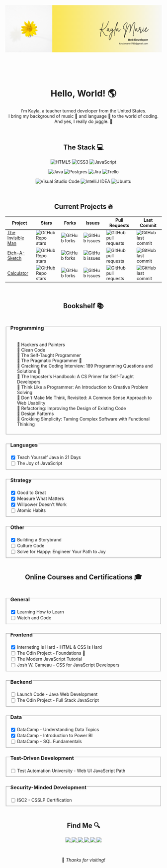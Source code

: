 <link rel="stylesheet" type="text/css" href="https://unpkg.com/checkboxes@1.3.3/dist/css/checkboxes.min.css">

<header>
    <img src="banner.png" align="center">
</header>

<br>

<h1 align="center">Hello, World! 🌎</h1>
    <p align="center">
        I'm Kayla, a teacher turned developer from the United States.<br>
        I bring my background of music 🎹 and language 💬 to the world of coding.<br>
        And yes, I really do juggle. 🤹
    </p>

<br>

<h2 align="center">The Stack 💻</h2>

<div align="center">

![HTML5](https://img.shields.io/badge/html5-%23E34F26.svg?style=for-the-badge&logo=html5&logoColor=white) ![CSS3](https://img.shields.io/badge/css3-%231572B6.svg?style=for-the-badge&logo=css3&logoColor=white) ![JavaScript](https://img.shields.io/badge/javascript-%23323330.svg?style=for-the-badge&logo=javascript&logoColor=%23F7DF1E)

![Java](https://img.shields.io/badge/java-%23ED8B00.svg?style=for-the-badge&logo=openjdk&logoColor=white) ![Postgres](https://img.shields.io/badge/postgres-%23316192.svg?style=for-the-badge&logo=postgresql&logoColor=white) ![Jira](https://img.shields.io/badge/jira-%230A0FFF.svg?style=for-the-badge&logo=jira&logoColor=white) 	![Trello](https://img.shields.io/badge/Trello-%23026AA7.svg?style=for-the-badge&logo=Trello&logoColor=white)

![Visual Studio Code](https://img.shields.io/badge/Visual%20Studio%20Code-0078d7.svg?style=for-the-badge&logo=visual-studio-code&logoColor=white) ![IntelliJ IDEA](https://img.shields.io/badge/IntelliJIDEA-000000.svg?style=for-the-badge&logo=intellij-idea&logoColor=white) ![Ubuntu](https://img.shields.io/badge/Ubuntu-E95420?style=for-the-badge&logo=ubuntu&logoColor=white)
</div>

<br>

<h2 align="center"> Current Projects 🔥</h2>
<div align="center">
    <table align="center">
        <thead>
            <tr>
                <th>Project</th>
                <th>Stars</th>
                <th>Forks</th>
                <th>Issues</th>
                <th>Pull Requests</th>
                <th>Last Commit</th>
            </tr>
        </thead>
        <tbody>
            <tr>
                <td>
                    <a href="https://github.com/Open-SGF/invisiblemanleadership.org">The Invisible Man</a>
                </td>
                <td>
                    <img alt="GitHub Repo stars" src="https://img.shields.io/github/stars/Open-SGF/invisiblemanleadership.org?style=flat-square">
                </td>
                <td>
                    <img alt="GitHub forks" src="https://img.shields.io/github/forks/Open-SGF/invisiblemanleadership.org?style=flat-square">
                </td>
                <td>
                    <img alt="GitHub issues" src="https://img.shields.io/github/issues/Open-SGF/invisiblemanleadership.org?style=flat-square">
                </td>
                <td>
                    <img alt="GitHub pull requests" src="https://img.shields.io/github/issues-pr/Open-SGF/invisiblemanleadership.org?style=flat-square">
                </td>
                <td>
                    <img alt="GitHub last commit" src="https://img.shields.io/github/last-commit/Open-SGF/invisiblemanleadership.org?style=flat-square">
                </td>
            </tr>
            <tr>
                <td>
                    <a href="https://github.com/jugglingdev/etch-a-sketch">Etch-A-Sketch</a>
                </td>
                <td>
                    <img alt="GitHub Repo stars" src="https://img.shields.io/github/stars/jugglingdev/etch-a-sketch?style=flat-square">
                </td>
                <td>
                    <img alt="GitHub forks" src="https://img.shields.io/github/forks/jugglingdev/etch-a-sketch?style=flat-square">
                </td>
                <td>
                    <img alt="GitHub issues" src="https://img.shields.io/github/issues/jugglingdev/etch-a-sketch?style=flat-square">
                </td>
                <td>
                    <img alt="GitHub pull requests" src="https://img.shields.io/github/issues-pr/jugglingdev/etch-a-sketch?style=flat-square">
                </td>
                <td>
                    <img alt="GitHub last commit" src="https://img.shields.io/github/last-commit/jugglingdev/etch-a-sketch?style=flat-square">
                </td>
            </tr>
            <tr>
                <td>
                    <a href="https://github.com/jugglingdev/calculator">Calculator</a>
                </td>
                <td>
                    <img alt="GitHub Repo stars" src="https://img.shields.io/github/stars/jugglingdev/calculator?style=flat-square">
                </td>
                <td>
                    <img alt="GitHub forks" src="https://img.shields.io/github/forks/jugglingdev/calculator?style=flat-square">
                </td>
                <td>
                    <img alt="GitHub issues" src="https://img.shields.io/github/issues/jugglingdev/calculator?style=flat-square">
                </td>
                <td>
                    <img alt="GitHub pull requests" src="https://img.shields.io/github/issues-pr/jugglingdev/calculator?style=flat-square">
                </td>
                <td>
                    <img alt="GitHub last commit" src="https://img.shields.io/github/last-commit/jugglingdev/calculator?style=flat-square">
                </td>
            </tr>
        </tbody>
    </table>
</div>

<br>

<h2 align="center"> Bookshelf 📚</h2>

<fieldset>
    <legend><h3>Programming</h3></legend>
    <ul style="list-style-type: none;">
        <li>🌼 Hackers and Painters</li>
        <li>🌼 Clean Code</li>
        <li>🌼 The Self-Taught Programmer</li>
        <li>🔸 The Pragmatic Programmer 📖</li>
        <li>🔸 Cracking the Coding Interview: 189 Programming Questions and Solutions 📖</li>
        <li>🔸 The Imposter's Handbook: A CS Primer for Self-Taught Developers</li>
        <li>🔸 Think Like a Programmer: An Introduction to Creative Problem Solving</li>
        <li>🔸 Don't Make Me Think, Revisited: A Common Sense Approach to Web Usability</li>
        <li>🔸 Refactoring: Improving the Design of Existing Code</li>
        <li>🔸 Design Patterns</li>
        <li>🔸 Grokking Simplicity: Taming Complex Software with Functional Thinking</li>
    </ul>
</fieldset>

<fieldset>
    <legend><h3>Languages</h3></legend>
    <div>
        <input type="checkbox" class="checkbox" name="teach-yourself-java-in-21-days" id="teach-yourself-java-in-21-days" checked
        style="--size: 16px; --radius: 6px; --bg: #ECEFF2; --color: #FDCD00; --time: 0.4s; display: inline-block;vertical-align: top;">
        <label for="teach-yourself-java-in-21-days" style="display: inline">Teach Yourself Java in 21 Days</label>
    </div>
    <div>
        <input type="checkbox" class="checkbox" name="joy-of-javascript" id="joy-of-javascript"
        style="--size: 16px; --radius: 6px; --bg: #CFD5E5; --color: #FDCD00; --time: 0.4s; display: inline-block;vertical-align: top;">
        <label for="joy-of-javascript">The Joy of JavaScript</label>
    </div>
</fieldset>

<fieldset>
    <legend><h3>Strategy</h3></legend>
    <div>
        <input type="checkbox" class="checkbox" name="good-to-great" id="good-to-great" checked
        style="--size: 16px; --radius: 6px; --bg: #ECEFF2; --color: #FDCD00; --time: 0.4s; display: inline-block;vertical-align: top;">
        <label for="good-to-great" style="display: inline">Good to Great</label>
    </div>
    <div>
        <input type="checkbox" class="checkbox" name="measure-what-matters" id="measure-what-matters" checked
        style="--size: 16px; --radius: 6px; --bg: #ECEFF2; --color: #FDCD00; --time: 0.4s; display: inline-block;vertical-align: top;">
        <label for="measure-what-matters" style="display: inline">Measure What Matters</label>
    </div>
        <div>
        <input type="checkbox" class="checkbox" name="willpower-doesnt-work" id="willpower-doesnt-work" checked
        style="--size: 16px; --radius: 6px; --bg: #ECEFF2; --color: #FDCD00; --time: 0.4s; display: inline-block;vertical-align: top;">
        <label for="willpower-doesnt-work" style="display: inline">Willpower Doesn't Work</label>
    </div>
    <div>
        <input type="checkbox" class="checkbox" name="atomic-habits" id="atomic-habits"
        style="--size: 16px; --radius: 6px; --bg: #CFD5E5; --color: #FDCD00; --time: 0.4s; display: inline-block;vertical-align: top;">
        <label for="atomic-habits">Atomic Habits</label>
    </div>
</fieldset>

<fieldset>
    <legend><h3>Other</h3></legend>
    <div>
        <input type="checkbox" class="checkbox" name="building-a-storybrand" id="building-a-storybrand" checked
        style="--size: 16px; --radius: 6px; --bg: #ECEFF2; --color: #FDCD00; --time: 0.4s; display: inline-block;vertical-align: top;">
        <label for="building-a-storybrand" style="display: inline">Building a Storybrand</label>
    </div>
    <div>
        <input type="checkbox" class="checkbox" name="culture-code" id="culture-code"
        style="--size: 16px; --radius: 6px; --bg: #CFD5E5; --color: #FDCD00; --time: 0.4s; display: inline-block;vertical-align: top;">
        <label for="culture-code">Culture Code</label>
    </div>
    <div>
        <input type="checkbox" class="checkbox" name="solve-for-happy" id="solve-for-happy"
        style="--size: 16px; --radius: 6px; --bg: #CFD5E5; --color: #FDCD00; --time: 0.4s; display: inline-block;vertical-align: top;">
        <label for="solve-for-happy">Solve for Happy: Engineer Your Path to Joy</label>
    </div>
</fieldset>

<br>

<h2 align="center">Online Courses and Certifications 🎓</h2>

<fieldset>
    <legend><h3>General</h3></legend>
    <div>
        <input type="checkbox" class="checkbox" name="learning-how-to-learn" id="learning-how-to-learn" checked
        style="--size: 16px; --radius: 6px; --bg: #ECEFF2; --color: #FDCD00; --time: 0.4s; display: inline-block;vertical-align: top;">
        <label for="learning-how-to-learn" style="display: inline">Learning How to Learn</label>
    </div>
    <div>
        <input type="checkbox" class="checkbox" name="watch-and-code" id="watch-and-code"
        style="--size: 16px; --radius: 6px; --bg: #CFD5E5; --color: #FDCD00; --time: 0.4s; display: inline-block;vertical-align: top;">
        <label for="watch-and-code">Watch and Code</label>
    </div>
</fieldset>

<fieldset>
    <legend><h3>Frontend</h3></legend>
    <div>
        <input type="checkbox" class="checkbox" name="interneting-is-hard" id="interneting-is-hard" checked
        style="--size: 16px; --radius: 6px; --bg: #ECEFF2; --color: #FDCD00; --time: 0.4s; display: inline-block;vertical-align: top;">
        <label for="interneting-is-hard" style="display: inline">Interneting Is Hard - HTML & CSS Is Hard</label>
    </div>
    <div>
        <input type="checkbox" class="checkbox" name="odin-project-foundations" id="odin-project-foundations"
        style="--size: 16px; --radius: 6px; --bg: #CFD5E5; --color: #FDCD00; --time: 0.4s; display: inline-block;vertical-align: top;">
        <label for="odin-project-foundations">The Odin Project - Foundations 🏫</label>
    </div>
    <div>
        <input type="checkbox" class="checkbox" name="modern-javascript-tutorial" id="modern-javascript-tutorial"
        style="--size: 16px; --radius: 6px; --bg: #CFD5E5; --color: #FDCD00; --time: 0.4s; display: inline-block;vertical-align: top;">
        <label for="modern-javascript-tutorial">The Modern JavaScript Tutorial</label>
    </div>
        <div>
        <input type="checkbox" class="checkbox" name="css-for-javascript-developers" id="css-for-javascript-developers"
        style="--size: 16px; --radius: 6px; --bg: #CFD5E5; --color: #FDCD00; --time: 0.4s; display: inline-block;vertical-align: top;">
        <label for="css-for-javascript-developers">Josh W. Cameau - CSS for JavaScript Developers</label>
    </div>
</fieldset>

<fieldset>
    <legend><h3>Backend</h3></legend>
    <div>
        <input type="checkbox" class="checkbox" name="launch-code" id="launch-code"
        style="--size: 16px; --radius: 6px; --bg: #CFD5E5; --color: #FDCD00; --time: 0.4s; display: inline-block;vertical-align: top;">
        <label for="launch-code">Launch Code - Java Web Development</label>
    </div>
    <div>
        <input type="checkbox" class="checkbox" name="odin-project-full-stack-javascript" id="odin-project-full-stack-javascript"
        style="--size: 16px; --radius: 6px; --bg: #CFD5E5; --color: #FDCD00; --time: 0.4s; display: inline-block;vertical-align: top;">
        <label for="odin-project-full-stack-javascript">The Odin Project - Full Stack JavaScript</label>
    </div>
</fieldset>

<fieldset>
    <legend><h3>Data</h3></legend>
    <div>
        <input type="checkbox" class="checkbox" name="understanding-data-topics" id="understanding-data-topics" checked
        style="--size: 16px; --radius: 6px; --bg: #ECEFF2; --color: #FDCD00; --time: 0.4s; display: inline-block;vertical-align: top;">
        <label for="understanding-data-topics" style="display: inline">DataCamp - Understanding Data Topics</label>
    </div>
        <div>
        <input type="checkbox" class="checkbox" name="introduction-to-power-bi" id="introduction-to-power-bi" checked
        style="--size: 16px; --radius: 6px; --bg: #ECEFF2; --color: #FDCD00; --time: 0.4s; display: inline-block;vertical-align: top;">
        <label for="introduction-to-power-bi" style="display: inline">DataCamp - Introduction to Power BI</label>
    </div>
    <div>
        <input type="checkbox" class="checkbox" name="sql-fundamentals" id="sql-fundamentals"
        style="--size: 16px; --radius: 6px; --bg: #CFD5E5; --color: #FDCD00; --time: 0.4s; display: inline-block;vertical-align: top;">
        <label for="sql-fundamentals">DataCamp - SQL Fundamentals</label>
    </div>
</fieldset>

<fieldset>
    <legend><h3>Test-Driven Development</h3></legend>
    <div>
        <input type="checkbox" class="checkbox" name="web-ui-javascript-path" id="web-ui-javascript-path"
        style="--size: 16px; --radius: 6px; --bg: #CFD5E5; --color: #FDCD00; --time: 0.4s; display: inline-block;vertical-align: top;">
        <label for="web-ui-javascript-path">Test Automation University - Web UI JavaScript Path</label>
    </div>
</fieldset>

<fieldset>
    <legend><h3>Security-Minded Development</h3></legend>
    <div>
        <input type="checkbox" class="checkbox" name="csslp-certification" id="csslp-certification"
        style="--size: 16px; --radius: 6px; --bg: #CFD5E5; --color: #FDCD00; --time: 0.4s; display: inline-block;vertical-align: top;">
        <label for="csslp-certification">ISC2 - CSSLP Certification</label>
    </div>
</fieldset>

<br>

<footer>
    <h2 align="center"> Find Me 🔍</h2>
    <p align="center">
        <a href="https://github.com/jugglingdev" target="_blank">
            <img src="https://img.shields.io/badge/github-%23121011.svg?style=for-the-badge&logo=github&logoColor=white">
        </a>
        <a href="https://www.linkedin.com/in/kayla-marie-paden" target="_blank">
            <img src="https://img.shields.io/badge/linkedin-%230077B5.svg?style=for-the-badge&logo=linkedin&logoColor=white">
        </a>
        <a href="https://www.hackerrank.com/jugglingdev?hr_r=1" target="_blank">
            <img src="https://img.shields.io/badge/-Hackerrank-2EC866?style=for-the-badge&logo=HackerRank&logoColor=white">
        </a>
        <a href="https://www.freecodecamp.org/jugglingdev" target="_blank">
            <img src="https://img.shields.io/badge/Freecodecamp-%23123.svg?&style=for-the-badge&logo=freecodecamp&logoColor=green">
        </a>
        <a href="https://www.frontendmentor.io/profile/jugglingdev" target="_blank">
            <img src="https://img.shields.io/badge/frontend%20mentor-%233F54A3.svg?style=for-the-badge&logo=frontendmentor&logoColor=white">
        </a>
        <a href="https://www.datacamp.com/profile/kaylamarie1785" target="_blank">
            <img src="https://img.shields.io/badge/Datacamp-05192D?style=for-the-badge&logo=datacamp&logoColor=03E860">
        </a>
    </p>
    <br>
    <p align="center">👋 <em>Thanks for visiting!</em></p>
</footer>
